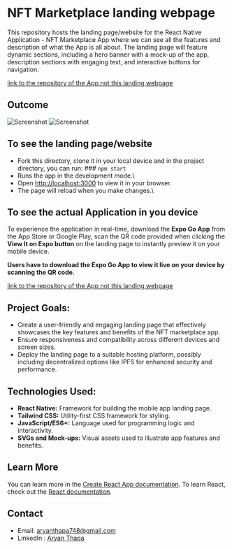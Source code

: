 # NFT Marketplace landing webpage
This repository hosts the landing page/website for the React Native Application - NFT Marketplace App where we can see all the features and description of what the App is all about. The landing page will feature dynamic sections, including a hero banner with a mock-up of the app, description sections with engaging text, and interactive buttons for navigation.

[link to the repository of the App not this landing webpage](https://github.com/aryanthapa748/NFT-Marketplace-App)

## Outcome
![Screenshot](https://github.com/aryanthapa748/nft-marketplace-landing-webpage/blob/main/screenshots/Screenshot%202024-07-12%20at%201.17.04%E2%80%AFPM.png)
![Screenshot](https://github.com/aryanthapa748/nft-marketplace-landing-webpage/blob/main/screenshots/Screenshot%202024-07-12%20at%201.17.43%E2%80%AFPM.png)

## To see the landing page/website 
* Fork this directory, clone it in your local device and in the project directory, you can run: ### `npm start`
* Runs the app in the development mode.\
* Open [http://localhost:3000](http://localhost:3000) to view it in your browser.
* The page will reload when you make changes.\

## To see the actual Application in you device
To experience the application in real-time, download the **Expo Go App** from the App Store or Google Play, scan the QR code provided when clicking the **View It on Expo button** on the landing page to instantly preview it on your mobile device.

**Users have to download the Expo Go App to view it live on your device by scanning the QR code.**

[link to the repository of the App not this landing webpage](https://github.com/aryanthapa748/NFT-Marketplace-App)

## Project Goals:
* Create a user-friendly and engaging landing page that effectively showcases the key features and benefits of the NFT marketplace app.
* Ensure responsiveness and compatibility across different devices and screen sizes.
* Deploy the landing page to a suitable hosting platform, possibly including decentralized options like IPFS for enhanced security and performance.

## Technologies Used:
* **React Native:** Framework for building the mobile app landing page.
* **Tailwind CSS:** Utility-first CSS framework for styling.
* **JavaScript/ES6+:** Language used for programming logic and interactivity.
* **SVGs and Mock-ups:** Visual assets used to illustrate app features and benefits.

## Learn More
You can learn more in the [Create React App documentation](https://facebook.github.io/create-react-app/docs/getting-started).
To learn React, check out the [React documentation](https://reactjs.org/).

## Contact
* Email: aryanthapa748@gmail.com
* LinkedIn : [Aryan Thapa](https://www.linkedin.com/in/aryanthapa/)



